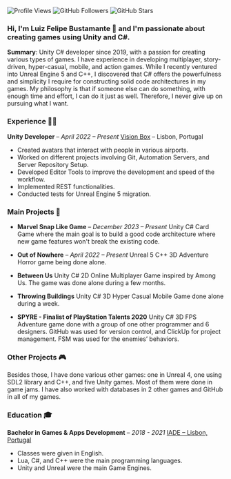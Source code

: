 ![Profile Views](https://komarev.com/ghpvc/?username=your_username&color=36b812)
![GitHub Followers](https://img.shields.io/github/followers/your_username?style=social)
![GitHub Stars](https://img.shields.io/github/stars/your_username?style=social)

### Hi, I'm Luiz Felipe Bustamante 👋 and I'm passionate about creating games using Unity and C#.

**Summary**: 
Unity C# developer since 2019, with a passion for creating various types of games. I have experience in developing multiplayer, story-driven, hyper-casual, mobile, and action games. While I recently ventured into Unreal Engine 5 and C++, I discovered that C# offers the powerfulness and simplicity I require for constructing solid code architectures in my games. My philosophy is that if someone else can do something, with enough time and effort, I can do it just as well. Therefore, I never give up on pursuing what I want.

### Experience 👨‍💻
**Unity Developer** – *April 2022 – Present*
[Vision Box](https://www.visionbox.com/) – Lisbon, Portugal
- Created avatars that interact with people in various airports.
- Worked on different projects involving Git, Automation Servers, and Server Repository Setup.
- Developed Editor Tools to improve the development and speed of the workflow.
- Implemented REST functionalities.
- Conducted tests for Unreal Engine 5 migration.

### Main Projects 🚀
- **Marvel Snap Like Game** – *December 2023 – Present*
  Unity C# Card Game where the main goal is to build a good code architecture where new game features won't break the existing code.

- **Out of Nowhere** – *April 2022 – Present*
  Unreal 5 C++ 3D Adventure Horror game being done alone.

- **Between Us**
  Unity C# 2D Online Multiplayer Game inspired by Among Us. The game was done alone during a few months.

- **Throwing Buildings**
  Unity C# 3D Hyper Casual Mobile Game done alone during a week.

- **SPYRE - Finalist of PlayStation Talents 2020**
  Unity C# 3D FPS Adventure game done with a group of one other programmer and 6 designers. GitHub was used for version control, and ClickUp for project management. FSM was used for the enemies’ behaviors.

### Other Projects 🎮
Besides those, I have done various other games: one in Unreal 4, one using SDL2 library and C++, and five Unity games. Most of them were done in game jams. I have also worked with databases in 2 other games and GitHub in all of my games.

### Education 🎓
**Bachelor in Games & Apps Development** – *2018 - 2021*
[IADE – Lisbon, Portugal](https://www.iade.pt/)
- Classes were given in English.
- Lua, C#, and C++ were the main programming languages.
- Unity and Unreal were the main Game Engines.
